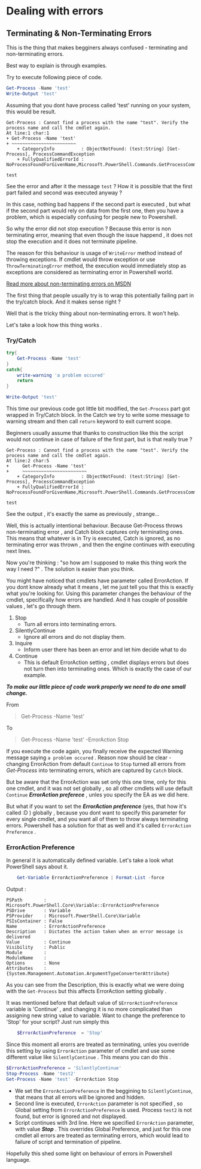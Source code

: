 # Dealing with errors
## Terminating & Non-Terminating Errors
This is the thing that makes begginers always confused - terminating and non-terminating errors.

Best way to explain is through examples.

Try to execute following piece of code.
``` Powershell
Get-Process -Name 'test'
Write-Output 'test'
```
Assuming that you dont have process called 'test' running on your system, this would be result.

```
Get-Process : Cannot find a process with the name "test". Verify the process name and call the cmdlet again.
At line:1 char:1
+ Get-Process -Name 'test'
+ ~~~~~~~~~~~~~~~~~~~~~~~~
    + CategoryInfo          : ObjectNotFound: (test:String) [Get-Process], ProcessCommandException
    + FullyQualifiedErrorId : NoProcessFoundForGivenName,Microsoft.PowerShell.Commands.GetProcessCommand
 
test
```

See the error and after it the message `test` ? How it is possible that the first part failed and second was executed anyway ?

In this case, nothing bad happens if the second part is executed , but what if the second part would rely on data from the first one, then you have a problem, which is especially confusing for people new to Powershell.

So why the error did not stop execution ? Because this error is non terminating error, meaning that even though the issue happend , it does not stop the execution and it does not terminate pipeline.

The reason for this behaviour is usage of `WriteError` method instead of throwing exceptions. If cmdlet would throw exception or use `ThrowTerminatingError` method, the execution would immediately stop as exceptions are considered as terminating error in Powershell world.

[Read more about non-terminating errors on MSDN](https://msdn.microsoft.com/en-us/library/dd878240(v=vs.85).aspx)

The first thing that people usually try is to wrap this potentially failing part in the try/catch block. And it makes sense right ?

Well that is the tricky thing about non-terminating errors. It won't help.

Let's take a look how this thing works .


### Try/Catch
``` Powershell
try{
    Get-Process -Name 'test'
}
catch{
    write-warning 'a problem occured'
    return
}

Write-Output 'test'

```

This time our previous code got little bit modified, the `Get-Process` part got wrapped in Try/Catch block. In the Catch we try to write some message to warning stream and then call `return` keyword to exit current scope.

Beginners usually assume that thanks to construction like this the script would not continue in case of failure of the first part, but is that really true ?

```
Get-Process : Cannot find a process with the name "test". Verify the process name and call the cmdlet again.
At line:2 char:5
+     Get-Process -Name 'test'
+     ~~~~~~~~~~~~~~~~~~~~~~~~
    + CategoryInfo          : ObjectNotFound: (test:String) [Get-Process], ProcessCommandException
    + FullyQualifiedErrorId : NoProcessFoundForGivenName,Microsoft.PowerShell.Commands.GetProcessCommand
 
test
```

See the output , it's exactly the same as previously , strange...


 Well, this is actually intentional behaviour. Because Get-Process throws non-terminating error , and Catch block captures only terminating ones. This means that whatever is in Try is executed, Catch is ignored, as no terminating error was thrown , and then the engine continues with executing next lines.

 Now you're thinking : "so how am I supposed to make this thing work the way I need ?" .
 The solution is easier than you think.

You might have noticed that cmdlets have parameter called ErrorAction. If you dont know already what it means , let me just tell you that this is exactly what you're looking for.
Using this parameter changes the behaviour of the cmdlet, specifically how errors are handled. And it has couple of possible values , let's go through them.

1. Stop
    * Turn all errors into terminating errors.
2. SilentlyContinue
    * Ignore all errors and do not display them.
3. Inquire
    * Inform user there has been an error and let him decide what to do
4. Continue
    * This is default ErrorAction setting , cmdlet displays errors but does not turn then into terminating ones. Which is exactly the case of our example.


***To make our little piece of code work properly we need to do one small change.***

From
> Get-Process -Name 'test'

To
> Get-Process -Name 'test' -ErrorAction Stop

If you execute the code again, you finally receive the expected Warning message saying `a problem occured` .
Reason now should be clear - changing ErrorAction from default `Continue` to `Stop` turned all errors from *Get-Process* into terminating errors, which are captured by `Catch` block.

But be aware that the ErrorAction was set only this one time, only for this one cmdlet, and it was not set globally , so all other cmdlets will use default `Continue` ***ErrorAction preferece*** , unles you specify the EA as we did here.

But what if you want to set the ***ErrorAction preference*** (yes, that how it's called :D ) globally , because you dont want to specify this parameter for every single cmdlet, and you want all of them to throw always terminating errors.
Powershell has a solution for that as well and it's called `ErrorAction Preference` .

### ErrorAction Preference
In general it is automatically defined variable. Let's take a look what PowerShell says about it.

``` Powershell
    Get-Variable ErrorActionPreference | Format-List -force
```

Output :
```
PSPath        : Microsoft.PowerShell.Core\Variable::ErrorActionPreference
PSDrive       : Variable
PSProvider    : Microsoft.PowerShell.Core\Variable
PSIsContainer : False
Name          : ErrorActionPreference
Description   : Dictates the action taken when an error message is delivered
Value         : Continue
Visibility    : Public
Module        : 
ModuleName    : 
Options       : None
Attributes    : {System.Management.Automation.ArgumentTypeConverterAttribute}
```

As you can see from the Description, this is exactly what we were doing with the `Get-Process` but this affects ErrorAction setting globally .

It was mentioned before that default value of `$ErrorActionPreference` variable is 'Continue' , and changing it is no more complicated than assigning new string value to variable. Want to change the preference to 'Stop' for your script? Just run simply this

``` Powershell
    $ErrorActionPreference  = 'Stop'
```

Since this moment all erorrs are treated as terminating, unles you override this setting by using `ErrorAction` parameter of cmdlet and use some different value like `SilentlyContinue` . This means you can do this .

``` Powershell
$ErrorActionPreference = 'SilentlyContinue'
Stop-Process -Name 'test2'
Get-Process -Name 'test' -ErrorAction Stop
```

- We set the `ErrorActionPreference` in the beggining to `SilentlyContinue`, that means that all errors will be ignored and hidden. 
- Second line is executed, `ErrorAction` parameter is not specified , so Global setting from `ErrorActionPreference` is used.
Process `test2` is not found, but error is ignored and not displayed. 
- Script continues with 3rd line. Here we specified `ErrorAction` parameter, with value ***Stop*** . This overrides Global Preference, and just for this one cmdlet all errors are treated as terminating errors, which would lead to failure of script and termination of pipeline.


Hopefully this shed some light on behaviour of errors in Powershell language.
